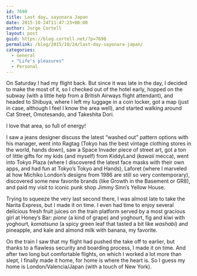 ```yaml
---
id: 7690
title: Last day… sayonara Japan
date: 2015-10-24T11:47:23+00:00
author: Jorge Cortell
layout: post
guid: https://blog.cortell.net/?p=7690
permalink: /blog/2015/10/24/last-day-sayonara-japan/
categories:
  - General
  - "Life's pleasures"
  - Personal
---
```

On Saturday I had my flight back. But since it was late in the day, I decided to make the most of it, so I checked out of the hotel early, hopped on the subway (with a little help from a British Airways flight attendant), and headed to Shibuya, where I left my luggage in a coin locker, got a map (just in case, although I feel I know the area well), and started walking around Cat Street, Omotesando, and Takeshita Dori.

I love that area, so full of energy!

I saw a jeans designer discuss the latest “washed out” pattern options with his manager, went into Ragtag (Tokyo has the best vintage clothing stores in the world, hands down), saw a Space Invader piece of street art, got a ton of little gifts for my kids (and myself) from KiddyLand (_kawaii_ mecca), went into Tokyo Plaza (where I discovered the latest face masks with their own apps, and had fun at Tokyo’s Tokyo and Hands), Laforet (where I marveled at how Michiko London’s designs from 1986 are still so very contemporary), discovered some new favorite brands (like Growth in the Basement or GR8), and paid my visit to iconic punk shop Jimmy Sinn’s Yellow House.

Trying to squeeze the very last second there, I was almost late to take the Narita Express, but I made it on time. I even had time to enjoy several delicious fresh fruit juices on the train platform served by a most gracious girl at Honey’s Bar: _pione_ (a kind of grape) and yoghourt, fig and kiwi with yoghourt, _komatsuna_ (a spicy green leaf that tasted a bit like _washabi_) and pineapple, and kale and almond milk with banana, my favorite.

On the train I saw that my flight had pushed the take off to earlier, but thanks to a flawless security and boarding process, I made it on time. And after two long but comfortable flights, on which I worked a lot more than slept, I finally made it home, for home is where the heart is. So I guess my home is London/Valencia/Japan (with a touch of New York).
